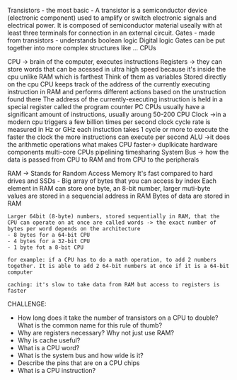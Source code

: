 Transistors
    - the most basic
    - A transistor is a semiconductor device (electronic component) used to amplify or switch electronic signals and electrical power. It is composed of semiconductor material useally with at least three terminals for connection in an external circuit.
Gates
    - made from transistors
    - understands boolean logic
Digital logic
Gates can be put together into more complex structures like ... CPUs

CPU ->  brain of the computer, executes instructions
        Registers -> they can store words that can be acessed in ultra high speed because it's inside the cpu unlike RAM which is farthest 
        Think of them as variables
        Stored directly on the cpu
        CPU keeps track of the address of the currently executing instruction in RAM and performs different actions based on the unstruction found there
        The address of the currently-executing instruction is held in a special register called the program counter PC
        CPUs usually have a significant amount of instructions, usually aroung 50-200
        CPU Clock ->in a modern cpu triggers a few billion times per second
                    clock cycle rate is measured in Hz or GHz
                    each instuction takes 1 cycle or more to execute
                    the faster the clock the more instructions can execute per second
        ALU ->it does the arithmetic operations
        what makes CPU faster-> duplkicate hardware components
                                multi-core CPUs
                                pipelining
                                timesharing
        System Bus ->   how the data is passed from CPU to RAM and from CPU to the peripherals



RAM -> Stands for Random Access Memory
    It's fast compared to hard drives and SSDs - Big array of bytes that you can access by index
    Each element in RAM can store one byte, an 8-bit number, larger muti-byte values are stored in a sequencial address in RAM
    Bytes of data are stored in RAM

    Larger 64bit (8-byte) numbers, stored sequentially in RAM, that the CPU can operate on at once are called words -> the exact number of bytes per word depends on the architecture
    - 8 bytes for a 64-bit CPU
    - 4 bytes for a 32-bit CPU
    - 1 byte fot a 8-bit CPU

    for example: if a CPU has to do a math operation, to add 2 numbers together. It is able to add 2 64-bit numbers at once if it is a 64-bit computer 

    caching: it's slow to take data from RAM but access to registers is faster


CHALLENGE:
- How long does it take the number of transistors on a CPU to double? What is the common name for this rule of thumb?
- Why are registers necessary? Why not just use RAM?
- Why is cache useful?
- What is a CPU word?
- What is the system bus and how wide is it?
- Describe the pins that are on a CPU chips
- What is a CPU instruction?
             
